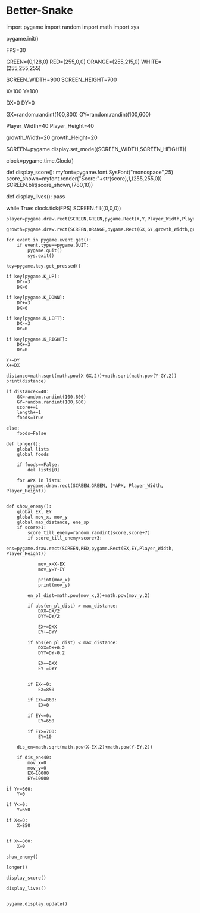 # Better-Snake

import pygame
import random
import math
import sys

pygame.init()

FPS=30

GREEN=(0,128,0)
RED=(255,0,0)
ORANGE=(255,215,0)
WHITE=(255,255,255)

SCREEN_WIDTH=900
SCREEN_HEIGHT=700

X=100
Y=100

DX=0
DY=0

GX=random.randint(100,800)
GY=random.randint(100,600)

Player_Width=40
Player_Height=40

growth_Width=20
growth_Height=20

SCREEN=pygame.display.set_mode((SCREEN_WIDTH,SCREEN_HEIGHT))

clock=pygame.time.Clock()

def display_score():
    myfont=pygame.font.SysFont("monospace",25)
    score_shown=myfont.render("Score:"+str(score),1,(255,255,0))
    SCREEN.blit(score_shown,(780,10))
    
def display_lives():
    pass

while True:
    clock.tick(FPS)
    SCREEN.fill((0,0,0))
    
    player=pygame.draw.rect(SCREEN,GREEN,pygame.Rect(X,Y,Player_Width,Player_Height))
    
    growth=pygame.draw.rect(SCREEN,ORANGE,pygame.Rect(GX,GY,growth_Width,growth_Height))
    
    for event in pygame.event.get():
        if event.type==pygame.QUIT:
            pygame.quit()
            sys.exit()
            
    key=pygame.key.get_pressed()
    
    if key[pygame.K_UP]:
        DY-=3
        DX=0
        
    if key[pygame.K_DOWN]:
        DY+=3
        DX=0
    
    if key[pygame.K_LEFT]:
        DX-=3
        DY=0
        
    if key[pygame.K_RIGHT]:
        DX+=3 
        DY=0
    
    Y+=DY
    X+=DX
    
    distance=math.sqrt(math.pow(X-GX,2))+math.sqrt(math.pow(Y-GY,2))
    print(distance)
   
    if distance<=40:
        GX=random.randint(100,800)
        GY=random.randint(100,600)
        score+=1
        length+=1
        foods=True
        
    else:
        foods=False
        
    def longer():
        global lists
        global foods
        
        if foods==False:
            del lists[0]
            
        for APX in lists:
            pygame.draw.rect(SCREEN,GREEN, (*APX, Player_Width, Player_Height))
            
             
    def show_enemy():
        global EX, EY
        global mov_x, mov_y
        global max_distance, ene_sp
        if score>1:
            score_till_enemy=random.randint(score,score+7)
            if score_till_enemy>score+3:
                ens=pygame.draw.rect(SCREEN,RED,pygame.Rect(EX,EY,Player_Width, Player_Height))
            
                mov_x=X-EX   
                mov_y=Y-EY
                
                print(mov_x)
                print(mov_y)
                
            en_pl_dist=math.pow(mov_x,2)+math.pow(mov_y,2)
            
            if abs(en_pl_dist) > max_distance:
                DXX=DX/2
                DYY=DY/2
                
                EX+=DXX
                EY+=DYY
                
            if abs(en_pl_dist) < max_distance:
                DXX=DX+0.2
                DYY=DY-0.2
                
                EX+=DXX
                EY-=DYY
                

            if EX<=0:
                EX=850

            if EX>=860:
                EX=0

            if EY<=0:
                EY=650

            if EY>=700:
                EY=10

        dis_en=math.sqrt(math.pow(X-EX,2)+math.pow(Y-EY,2))
        
        if dis_en<40:
            mov_x=0
            mov_y=0
            EX=10000
            EY=10000
            
    if Y>=660:
        Y=0
    
    if Y<=0:
        Y=650
    
    if X<=0:
        X=850
        
        
    if X>=860:
        X=0
        
    show_enemy()
    
    longer()
    
    display_score()
    
    display_lives()
    
            
    pygame.display.update()
